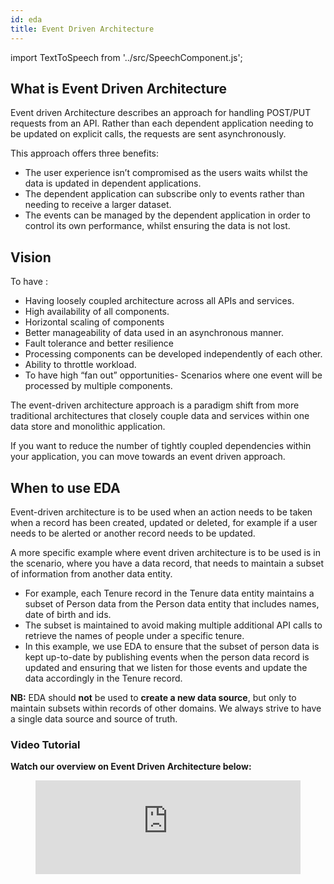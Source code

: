 ```yaml
---
id: eda
title: Event Driven Architecture
---
```


import TextToSpeech from '../src/SpeechComponent.js';

<TextToSpeech>

## What is Event Driven Architecture
Event driven Architecture describes an approach for handling POST/PUT requests from an API. Rather than each dependent application needing to be updated on explicit calls, the requests are sent asynchronously. 

This approach offers three benefits:

- The user experience isn’t compromised as the users waits whilst the data is updated in dependent applications.
- The dependent application can subscribe only  to events rather than needing to receive a larger dataset. 
- The events can be managed by the dependent application in order to control its own performance, whilst ensuring the data is not lost.

## Vision
To have :
- Having loosely coupled architecture across all APIs and services.
- High availability of all components.
- Horizontal scaling of components
- Better manageability of data used in an asynchronous manner. 
- Fault tolerance and better resilience 
- Processing components can be developed independently of each other.
- Ability to throttle workload.
- To have high “fan out” opportunities- Scenarios where one event will be processed by multiple components.

The event-driven architecture approach is a paradigm shift from more traditional architectures that closely couple data and services within one data store and monolithic application.

If you want to reduce the number of tightly coupled dependencies within your application, you can move towards an event driven approach.

## When to use EDA

Event-driven architecture  is to be used when an action needs to be taken when a record has been created, updated or deleted, for example if a user needs to be alerted or another record needs to be updated.

A more specific example where event driven architecture is to be used is in the scenario, where you have a data record, that needs to maintain a subset of information from another data entity.

- For example, each Tenure record in the Tenure data entity maintains a subset of Person data from the Person data entity that includes names, date of birth and ids.
- The subset is maintained to avoid making multiple additional API calls to retrieve the names of people under a specific tenure.
- In this example, we use EDA to ensure that the subset of person data is kept up-to-date by publishing events when the person data record is updated and ensuring that we listen for those events and update the data accordingly in the Tenure record.

**NB:** EDA should **not** be used to **create a new data source**, but only to maintain subsets within records of other domains. We always strive to have a single data source and source of truth. 

### Video Tutorial

**Watch our overview on Event Driven Architecture below:**

<figure class="video-container">
  <iframe width="100%"src="https://www.youtube.com/embed/RyNOyt1sEF0" title="YouTube video player" frameborder="0" allow="accelerometer; autoplay; clipboard-write; encrypted-media; gyroscope; picture-in-picture" allowfullscreen></iframe>
</figure>


</TextToSpeech>